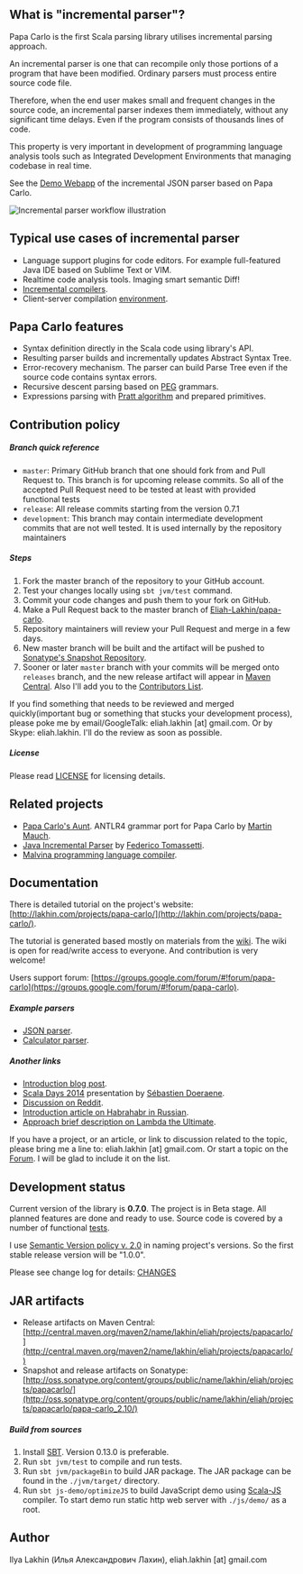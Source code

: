 What is "incremental parser"?
-----------------------------

Papa Carlo is the first Scala parsing library utilises incremental parsing
approach.

An incremental parser is one that can recompile only those portions of a program
that have been modified. Ordinary parsers must process entire source code file.

Therefore, when the end user makes small and frequent changes in the source
code, an incremental parser indexes them immediately, without any
significant time delays. Even if the program consists of thousands lines of
code.

This property is very important in development of programming language analysis
tools such as Integrated Development Environments that managing codebase in real
time.

See the [Demo Webapp](http://lakhin.com/projects/papa-carlo/demo/) of the
incremental JSON parser based on Papa Carlo.

![Incremental parser workflow illustration](https://raw.github.com/Eliah-Lakhin/papa-carlo-media/master/snapshots/manuscript.jpg)

Typical use cases of incremental parser
---------------------------------------

 * Language support plugins for code editors. For example full-featured Java IDE
   based on Sublime Text or VIM.
 * Realtime code analysis tools. Imaging smart semantic Diff!
 * [Incremental compilers](http://en.wikipedia.org/wiki/Incremental_compiler).
 * Client-server compilation [environment](http://lakhin.com/blog/15.11.2013-handy-incremental-parser/).

Papa Carlo features
-------------------

 * Syntax definition directly in the Scala code using library's API.
 * Resulting parser builds and incrementally updates Abstract Syntax Tree.
 * Error-recovery mechanism.
   The parser can build Parse Tree even if the source code contains syntax
   errors.
 * Recursive descent parsing based on
   [PEG](http://en.wikipedia.org/wiki/Parsing_expression_grammar) grammars.
 * Expressions parsing with
   [Pratt algorithm](http://en.wikipedia.org/wiki/Pratt_parser) and prepared
   primitives.

Contribution policy
-------------------

##### Branch quick reference
 * `master`: Primary GitHub branch that one should fork from and Pull Request to.
   This branch is for upcoming release commits. So all of the accepted Pull Request
   need to be tested at least with provided functional tests
 * `release`: All release commits starting from the version 0.7.1
 * `development`: This branch may contain intermediate development commits that
   are not well tested. It is used internally by the repository maintainers

##### Steps

 1. Fork the master branch of the repository to your GitHub account.
 2. Test your changes locally using `sbt jvm/test` command.
 3. Commit your code changes and push them to your fork on GitHub.
 4. Make a Pull Request back to the master branch of [Eliah-Lakhin/papa-carlo](https://github.com/Eliah-Lakhin/papa-carlo).
 5. Repository maintainers will review your Pull Request and merge in a few days.
 6. New master branch will be built and the artifact will be pushed to
    [Sonatype's Snapshot Repository](http://oss.sonatype.org/content/groups/public/name/lakhin/eliah/projects/papacarlo/papa-carlo_2.10/).
 7. Sooner or later `master` branch with your commits will be merged onto
    `releases` branch, and the new release artifact will appear in
    [Maven Central](http://central.maven.org/maven2/name/lakhin/eliah/projects/papacarlo/).
    Also I'll add you to the
    [Contributors List](https://github.com/Eliah-Lakhin/papa-carlo/blob/a78fc592d8499b9f1f209b64114d45a276813986/project/PapaCarlo.scala#L98).

If you find something that needs to be reviewed and merged quickly(important bug
or something that stucks your development process), please poke me by
email/GoogleTalk: eliah.lakhin [at] gmail.com. Or by Skype: eliah.lakhin. I'll
do the review as soon as possible.

##### License

Please read [LICENSE](https://github.com/Eliah-Lakhin/papa-carlo/blob/master/LICENSE) for
licensing details.


Related projects
----------------
 * [Papa Carlo's Aunt](https://github.com/nightscape/papa-carlos-aunt). ANTLR4
   grammar port for Papa Carlo by [Martin Mauch](https://github.com/nightscape).
 * [Java Incremental Parser](https://github.com/ftomassetti/JavaIncrementalParser)
   by [Federico Tomassetti](https://github.com/ftomassetti).
 * [Malvina programming language compiler](https://github.com/Eliah-Lakhin/malvina-in-scala).


Documentation
-------------

There is detailed tutorial on the project's website:
[http://lakhin.com/projects/papa-carlo/](http://lakhin.com/projects/papa-carlo/).

The tutorial is generated based mostly on materials from the
[wiki](https://github.com/Eliah-Lakhin/papa-carlo/wiki). The wiki is open for
read/write access to everyone. And contribution is very welcome!

Users support forum: [https://groups.google.com/forum/#!forum/papa-carlo](https://groups.google.com/forum/#!forum/papa-carlo).

##### Example parsers

 * [JSON parser](https://github.com/Eliah-Lakhin/papa-carlo/blob/master/src/main/scala/name.lakhin.eliah.projects/papacarlo/examples/Json.scala).
 * [Calculator parser](https://github.com/Eliah-Lakhin/papa-carlo/blob/master/src/main/scala/name.lakhin.eliah.projects/papacarlo/examples/Calculator.scala).

##### Another links

 * [Introduction blog post](http://lakhin.com/blog/15.11.2013-handy-incremental-parser/).
 * [Scala Days 2014](http://www.parleys.com/play/53a7d2cbe4b0543940d9e555/chapter35/agenda) presentation by [Sébastien Doeraene](https://github.com/sjrd).
 * [Discussion on Reddit](http://www.reddit.com/r/programming/comments/1rfyzx/whats_wrong_with_the_most_programming_language/).
 * [Introduction article on Habrahabr in Russian](http://habrahabr.ru/post/201774/).
 * [Approach brief description on Lambda the Ultimate](http://lambda-the-ultimate.org/node/4840).

If you have a project, or an article, or link to discussion related to the
topic, please bring me a line to: eliah.lakhin [at] gmail.com. Or start a topic
on the [Forum](https://groups.google.com/forum/#!forum/papa-carlo). I will be
glad to include it on the list.


Development status
------------------
Current version of the library is **0.7.0**. The project is in Beta stage.
All planned features are done and ready to use. Source code is covered by a
number of functional [tests](https://github.com/Eliah-Lakhin/papa-carlo/tree/master/src/test).

I use [Semantic Version policy v. 2.0](http://semver.org/) in naming project's
versions. So the first stable release version will be "1.0.0".

Please see change log for details:
[CHANGES](https://github.com/Eliah-Lakhin/papa-carlo/blob/master/CHANGES.md)


JAR artifacts
--------------

 * Release artifacts on Maven Central:
   [http://central.maven.org/maven2/name/lakhin/eliah/projects/papacarlo/](http://central.maven.org/maven2/name/lakhin/eliah/projects/papacarlo/)
 * Snapshot and release artifacts on Sonatype:
   [http://oss.sonatype.org/content/groups/public/name/lakhin/eliah/projects/papacarlo/](http://oss.sonatype.org/content/groups/public/name/lakhin/eliah/projects/papacarlo/papa-carlo_2.10/)

##### Build from sources

1. Install [SBT](http://www.scala-sbt.org/release/docs/Getting-Started/Setup.html#installing-sbt). Version 0.13.0 is preferable.
2. Run `sbt jvm/test` to compile and run tests.
3. Run `sbt jvm/packageBin` to build JAR package. The JAR package can be found in the `./jvm/target/` directory.
4. Run `sbt js-demo/optimizeJS` to build JavaScript demo using [Scala-JS](https://github.com/scala-js/scala-js) compiler. To start demo run static http web server with `./js/demo/` as a root.


Author
------

Ilya Lakhin (Илья Александрович Лахин), eliah.lakhin [at] gmail.com
